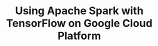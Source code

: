 ---
layout: post
title: Using Apache Spark with TensorFlow on Google Cloud Platform 
external_url: https://cloud.google.com/blog/big-data/2017/11/using-apache-spark-with-tensorflow-on-google-cloud-platform
external_site: Google Cloud ML Blog
---